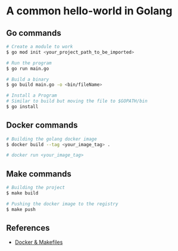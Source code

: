 # A common hello-world in Golang

## Go commands
``` bash
# Create a module to work
$ go mod init <your_project_path_to_be_imported>

# Run the program 
$ go run main.go

# Build a binary
$ go build main.go -o <bin/fileName>

# Install a Program
# Similar to build but moving the file to $GOPATH/bin
$ go install
```

## Docker commands
``` bash
# Building the golang docker image
$ docker build --tag <your_image_tag> .

# docker run <your_image_tag>
```

## Make commands
``` bash
# Building the project
$ make build

# Pushing the docker image to the registry
$ make push
```


## References
- [Docker & Makefiles](https://earthly.dev/blog/docker-and-makefiles/)

